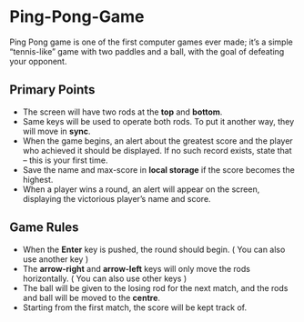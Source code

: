 
# Ping-Pong-Game

Ping Pong game is one of the first computer games ever made; it’s a simple “tennis-like” game with two paddles and a ball, with the goal of defeating your opponent.

## Primary Points

- The screen will have two rods at the **top** and **bottom**.
- Same keys will be used to operate both rods. To put it another way, they will move in **sync**.
- When the game begins, an alert about the greatest score and the player who achieved it should be displayed. If no such record exists, state that – this is your first time.
- Save the name and max-score in **local storage** if the score becomes the highest.
- When a player wins a round, an alert will appear on the screen, displaying the victorious player’s name and score.

## Game Rules

- When the **Enter** key is pushed, the round should begin. ( You can also use another key )
- The **arrow-right** and **arrow-left** keys will only move the rods horizontally. ( You can also use other keys )
- The ball will be given to the losing rod for the next match, and the rods and ball will be moved to the **centre**.
- Starting from the first match, the score will be kept track of.

